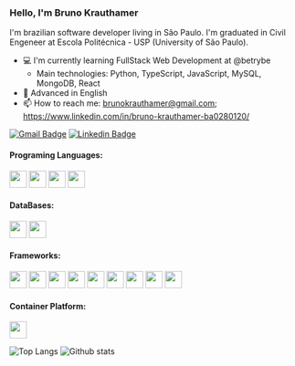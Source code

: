 ### Hello, I'm Bruno Krauthamer

I'm brazilian software developer living in São Paulo. I'm graduated in Civil Engeneer at Escola Politécnica - USP (University of São Paulo).

- 💻 I'm currently learning FullStack Web Development at @betrybe
  - Main technologies: Python, TypeScript, JavaScript, MySQL, MongoDB, React
- 📖 Advanced in English  
- 📫 How to reach me: brunokrauthamer@gmail.com; https://www.linkedin.com/in/bruno-krauthamer-ba0280120/

[![Gmail Badge](https://img.shields.io/badge/-Gmail-D14836?style=for-the-badge&logo=Gmail&logoColor=white&link=mailto:brunokrauthamer@gmail.com)](mailto:brunokrauthamer@gmail.com)
[![Linkedin Badge](https://img.shields.io/badge/LinkedIn-0077B5?style=for-the-badge&logo=linkedin&logoColor=white&link=https://www.linkedin.com/in/bruno-krauthamer-ba0280120/)](https://www.linkedin.com/in/bruno-krauthamer-ba0280120/)


#### Programing Languages:
<img src="https://img.shields.io/badge/Python-FFD43B?style=for-the-badge&logo=python&logoColor=blue" height="30"> <img src="https://img.shields.io/badge/TypeScript-007ACC?style=for-the-badge&logo=typescript&logoColor=white" height="30">
<img src="https://img.shields.io/badge/JavaScript-323330?style=for-the-badge&logo=javascript&logoColor=F7DF1E" height="30">
<img src="https://img.shields.io/badge/Node.js-339933?style=for-the-badge&logo=nodedotjs&logoColor=white" height="30">

#### DataBases:
<img src="https://img.shields.io/badge/MySQL-005C84?style=for-the-badge&logo=mysql&logoColor=white" height="30"> <img src="https://img.shields.io/badge/MongoDB-4EA94B?style=for-the-badge&logo=mongodb&logoColor=white" height="30">


#### Frameworks:
<img src="https://img.shields.io/badge/React-20232A?style=for-the-badge&logo=react&logoColor=61DAFB" height="30"> <img src="https://img.shields.io/badge/Express.js-000000?style=for-the-badge&logo=express&logoColor=white" height="30"> <img src="https://img.shields.io/badge/Sequelize-52B0E7?style=for-the-badge&logo=Sequelize&logoColor=white" height="30"> <img src="https://img.shields.io/badge/JWT-000000?style=for-the-badge&logo=JSON%20web%20tokens&logoColor=white" height="30"> <img src="https://img.shields.io/badge/Mocha-8D6748?style=for-the-badge&logo=Mocha&logoColor=white" height="30"> <img src="https://img.shields.io/badge/chai-A30701?style=for-the-badge&logo=chai&logoColor=white" height="30"> <img src="https://img.shields.io/badge/Jest-C21325?style=for-the-badge&logo=jest&logoColor=white" height="30"> <img src="https://img.shields.io/badge/CSS3-1572B6?style=for-the-badge&logo=css3&logoColor=white" height="30"> <img src="https://img.shields.io/badge/React_Router-CA4245?style=for-the-badge&logo=react-router&logoColor=white" height="30">

#### Container Platform:
<img src="https://img.shields.io/badge/Docker-2CA5E0?style=for-the-badge&logo=docker&logoColor=white" height="30">


![Top Langs](https://github-readme-stats.vercel.app/api/top-langs/?username=brunokrauthamer&layout=compact&show_icons=true&count_private=true&show_icons=true&theme=tokyonight&show_icons=true)
![Github stats](https://github-readme-stats.vercel.app/api?username=brunokrauthamer&show_icons=true&count_private=true&show_icons=true&theme=tokyonight&show_icons=true)



